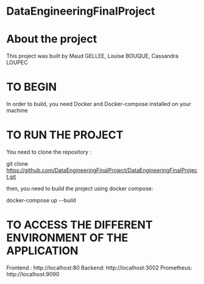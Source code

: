 # DataEngineeringFinalProject

# About the project
This project was built by Maud GELLEE, Louise BOUQUE, Cassandra LOUPEC

# TO BEGIN
In order to build, you need Docker and Docker-compose installed on your machine

# TO RUN THE PROJECT
You need to clone the repository : 

  git clone https://github.com/DataEngineeringFinalProject/DataEngineeringFinalProject.git

then, you need to build the project using docker compose:

  docker-compose up --build
  

  
# TO ACCESS THE DIFFERENT ENVIRONMENT OF THE APPLICATION

  Frontend : http://localhost:80
  Backend: http://localhost:3002
  Prometheus: http://localhost:9090
  
